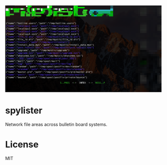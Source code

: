 <p align=left>
    <img src="screenshots/spylister-0.0.1.png" width="500"/>
</p>

# spylister
Network file areas across bulletin board systems.

# License
MIT
